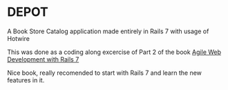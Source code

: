 # DEPOT

A Book Store Catalog application made entirely in Rails 7 with usage of Hotwire

This was done as a coding along excercise of Part 2 of the book [Agile Web Development with Rails 7](https://pragprog.com/titles/rails7/agile-web-development-with-rails-7/)

Nice book, really recomended to start with Rails 7 and learn the new features in it.
